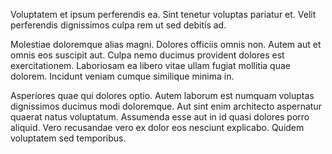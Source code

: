 Voluptatem et ipsum perferendis ea. Sint tenetur voluptas pariatur et. Velit perferendis dignissimos culpa rem ut sed debitis ad.
 Molestiae doloremque alias magni. Dolores officiis omnis non. Autem aut et omnis eos suscipit aut. Culpa nemo ducimus provident dolores est exercitationem. Laboriosam ea libero vitae ullam fugiat mollitia quae dolorem. Incidunt veniam cumque similique minima in.
 Asperiores quae qui dolores optio. Autem laborum est numquam voluptas dignissimos ducimus modi doloremque. Aut sint enim architecto aspernatur quaerat natus voluptatum. Assumenda esse aut in id quasi dolores porro aliquid. Vero recusandae vero ex dolor eos nesciunt explicabo. Quidem voluptatem sed temporibus.
